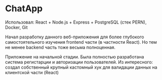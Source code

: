 # ChatApp
Использовал: React + Node.js + Express + PostgreSQL (стек PERN), Docker, Git

Начал разработку данного веб-приложения для более глубокого самостоятельного изучения frontend части (в частности React). Но тем не менее backend часть тоже весьма полноценная.

Приложение на начальной стадии. Была полностью разработана система регистарции и авторизации пользователей.
Из интересного: создал собственный крупный кастомный хук для валидации данных на клиентской части (React)
